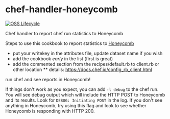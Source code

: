 # chef-handler-honeycomb

[![OSS Lifecycle](https://img.shields.io/osslifecycle/honeycombio/chef-handler-honeycomb)](https://github.com/honeycombio/home/blob/main/honeycomb-oss-lifecycle-and-practices.md)

Chef handler to report chef run statistics to Honeycomb

Steps to use this cookbook to report statistics to [Honeycomb](https://honeycomb.io)

* put your writekey in the attributes file, update dataset name if you wish
* add the cookbook *early* in the list (first is great)
* add the commented section from the recipes/default.rb to client.rb or other location
** details: https://docs.chef.io/config_rb_client.html

run chef and see reports in Honeycomb!

If things don't work as you expect, you can add `-l debug` to the chef run. You
will see debug output which will include the HTTP POST to Honeycomb and its
results. Look for `DEBUG: Initiating POST` in the log. If you don't see
anything in Honeycomb, try using this flag and look to see whether Honeycomb is
responding with HTTP 200.


